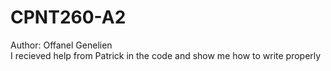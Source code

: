 # CPNT260-A2
Author: Offanel Genelien 
<br>
I recieved help from Patrick in the code and show me how to write properly
</br>
